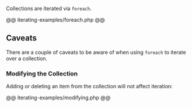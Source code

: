Collections are iterated via `foreach`.

@@ iterating-examples/foreach.php @@

## Caveats

There are a couple of caveats to be aware of when using `foreach` to iterate over a collection.

### Modifying the Collection

Adding or deleting an item from the collection will not affect iteration:

@@ iterating-examples/modifying.php @@
